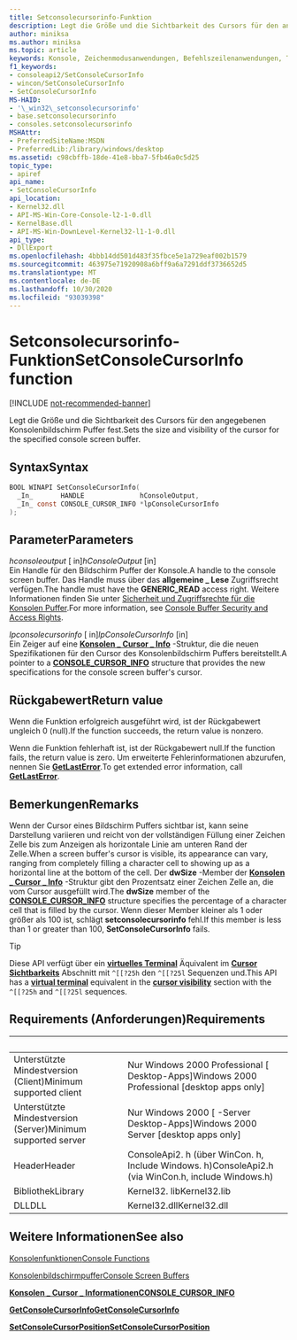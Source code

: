 ```yaml
---
title: Setconsolecursorinfo-Funktion
description: Legt die Größe und die Sichtbarkeit des Cursors für den angegebenen Konsolenbildschirm Puffer fest.
author: miniksa
ms.author: miniksa
ms.topic: article
keywords: Konsole, Zeichenmodusanwendungen, Befehlszeilenanwendungen, Terminalanwendungen, Konsolen-API
f1_keywords:
- consoleapi2/SetConsoleCursorInfo
- wincon/SetConsoleCursorInfo
- SetConsoleCursorInfo
MS-HAID:
- '\_win32\_setconsolecursorinfo'
- base.setconsolecursorinfo
- consoles.setconsolecursorinfo
MSHAttr:
- PreferredSiteName:MSDN
- PreferredLib:/library/windows/desktop
ms.assetid: c98cbffb-18de-41e8-bba7-5fb46a0c5d25
topic_type:
- apiref
api_name:
- SetConsoleCursorInfo
api_location:
- Kernel32.dll
- API-MS-Win-Core-Console-l2-1-0.dll
- KernelBase.dll
- API-MS-Win-DownLevel-Kernel32-l1-1-0.dll
api_type:
- DllExport
ms.openlocfilehash: 4bbb14dd501d483f35fbce5e1a729eaf002b1579
ms.sourcegitcommit: 463975e71920908a6bff9a6a7291ddf3736652d5
ms.translationtype: MT
ms.contentlocale: de-DE
ms.lasthandoff: 10/30/2020
ms.locfileid: "93039398"
---
```

# <a name="setconsolecursorinfo-function"></a><span data-ttu-id="e58e2-104">Setconsolecursorinfo-Funktion</span><span class="sxs-lookup"><span data-stu-id="e58e2-104">SetConsoleCursorInfo function</span></span>

[!INCLUDE [not-recommended-banner](./includes/not-recommended-banner.md)]

<span data-ttu-id="e58e2-105">Legt die Größe und die Sichtbarkeit des Cursors für den angegebenen Konsolenbildschirm Puffer fest.</span><span class="sxs-lookup"><span data-stu-id="e58e2-105">Sets the size and visibility of the cursor for the specified console screen buffer.</span></span>

## <a name="syntax"></a><span data-ttu-id="e58e2-106">Syntax</span><span class="sxs-lookup"><span data-stu-id="e58e2-106">Syntax</span></span>

```C
BOOL WINAPI SetConsoleCursorInfo(
  _In_       HANDLE              hConsoleOutput,
  _In_ const CONSOLE_CURSOR_INFO *lpConsoleCursorInfo
);
```

## <a name="parameters"></a><span data-ttu-id="e58e2-107">Parameter</span><span class="sxs-lookup"><span data-stu-id="e58e2-107">Parameters</span></span>

<span data-ttu-id="e58e2-108">*hconsoleoutput* \[ in\]</span><span class="sxs-lookup"><span data-stu-id="e58e2-108">*hConsoleOutput* \[in\]</span></span>  
<span data-ttu-id="e58e2-109">Ein Handle für den Bildschirm Puffer der Konsole.</span><span class="sxs-lookup"><span data-stu-id="e58e2-109">A handle to the console screen buffer.</span></span> <span data-ttu-id="e58e2-110">Das Handle muss über das **allgemeine \_ Lese** Zugriffsrecht verfügen.</span><span class="sxs-lookup"><span data-stu-id="e58e2-110">The handle must have the **GENERIC\_READ** access right.</span></span> <span data-ttu-id="e58e2-111">Weitere Informationen finden Sie unter [Sicherheit und Zugriffsrechte für die Konsolen Puffer](console-buffer-security-and-access-rights.md).</span><span class="sxs-lookup"><span data-stu-id="e58e2-111">For more information, see [Console Buffer Security and Access Rights](console-buffer-security-and-access-rights.md).</span></span>

<span data-ttu-id="e58e2-112">*lpconsolecursorinfo* \[ in\]</span><span class="sxs-lookup"><span data-stu-id="e58e2-112">*lpConsoleCursorInfo* \[in\]</span></span>  
<span data-ttu-id="e58e2-113">Ein Zeiger auf eine [**Konsolen \_ Cursor \_ Info**](console-cursor-info-str.md) -Struktur, die die neuen Spezifikationen für den Cursor des Konsolenbildschirm Puffers bereitstellt.</span><span class="sxs-lookup"><span data-stu-id="e58e2-113">A pointer to a [**CONSOLE\_CURSOR\_INFO**](console-cursor-info-str.md) structure that provides the new specifications for the console screen buffer's cursor.</span></span>

## <a name="return-value"></a><span data-ttu-id="e58e2-114">Rückgabewert</span><span class="sxs-lookup"><span data-stu-id="e58e2-114">Return value</span></span>

<span data-ttu-id="e58e2-115">Wenn die Funktion erfolgreich ausgeführt wird, ist der Rückgabewert ungleich 0 (null).</span><span class="sxs-lookup"><span data-stu-id="e58e2-115">If the function succeeds, the return value is nonzero.</span></span>

<span data-ttu-id="e58e2-116">Wenn die Funktion fehlerhaft ist, ist der Rückgabewert null.</span><span class="sxs-lookup"><span data-stu-id="e58e2-116">If the function fails, the return value is zero.</span></span> <span data-ttu-id="e58e2-117">Um erweiterte Fehlerinformationen abzurufen, nennen Sie [**GetLastError**](https://msdn.microsoft.com/library/windows/desktop/ms679360).</span><span class="sxs-lookup"><span data-stu-id="e58e2-117">To get extended error information, call [**GetLastError**](https://msdn.microsoft.com/library/windows/desktop/ms679360).</span></span>

## <a name="remarks"></a><span data-ttu-id="e58e2-118">Bemerkungen</span><span class="sxs-lookup"><span data-stu-id="e58e2-118">Remarks</span></span>

<span data-ttu-id="e58e2-119">Wenn der Cursor eines Bildschirm Puffers sichtbar ist, kann seine Darstellung variieren und reicht von der vollständigen Füllung einer Zeichen Zelle bis zum Anzeigen als horizontale Linie am unteren Rand der Zelle.</span><span class="sxs-lookup"><span data-stu-id="e58e2-119">When a screen buffer's cursor is visible, its appearance can vary, ranging from completely filling a character cell to showing up as a horizontal line at the bottom of the cell.</span></span> <span data-ttu-id="e58e2-120">Der **dwSize** -Member der [**Konsolen \_ Cursor \_ Info**](console-cursor-info-str.md) -Struktur gibt den Prozentsatz einer Zeichen Zelle an, die vom Cursor ausgefüllt wird.</span><span class="sxs-lookup"><span data-stu-id="e58e2-120">The **dwSize** member of the [**CONSOLE\_CURSOR\_INFO**](console-cursor-info-str.md) structure specifies the percentage of a character cell that is filled by the cursor.</span></span> <span data-ttu-id="e58e2-121">Wenn dieser Member kleiner als 1 oder größer als 100 ist, schlägt **setconsolecursorinfo** fehl.</span><span class="sxs-lookup"><span data-stu-id="e58e2-121">If this member is less than 1 or greater than 100, **SetConsoleCursorInfo** fails.</span></span>

> [!TIP]
> <span data-ttu-id="e58e2-122">Diese API verfügt über ein **[virtuelles Terminal](console-virtual-terminal-sequences.md)** Äquivalent im **[Cursor Sichtbarkeits](console-virtual-terminal-sequences.md#cursor-visibility)** Abschnitt mit `^[[?25h` den `^[[?25l` Sequenzen und.</span><span class="sxs-lookup"><span data-stu-id="e58e2-122">This API has a **[virtual terminal](console-virtual-terminal-sequences.md)** equivalent in the **[cursor visibility](console-virtual-terminal-sequences.md#cursor-visibility)** section with the `^[[?25h` and `^[[?25l` sequences.</span></span> 

## <a name="requirements"></a><span data-ttu-id="e58e2-123">Requirements (Anforderungen)</span><span class="sxs-lookup"><span data-stu-id="e58e2-123">Requirements</span></span>

| &nbsp; | &nbsp; |
|-|-|
| <span data-ttu-id="e58e2-124">Unterstützte Mindestversion (Client)</span><span class="sxs-lookup"><span data-stu-id="e58e2-124">Minimum supported client</span></span> | <span data-ttu-id="e58e2-125">Nur Windows 2000 Professional \[ Desktop-Apps\]</span><span class="sxs-lookup"><span data-stu-id="e58e2-125">Windows 2000 Professional \[desktop apps only\]</span></span> |
| <span data-ttu-id="e58e2-126">Unterstützte Mindestversion (Server)</span><span class="sxs-lookup"><span data-stu-id="e58e2-126">Minimum supported server</span></span> | <span data-ttu-id="e58e2-127">Nur Windows 2000 \[ -Server Desktop-Apps\]</span><span class="sxs-lookup"><span data-stu-id="e58e2-127">Windows 2000 Server \[desktop apps only\]</span></span> |
| <span data-ttu-id="e58e2-128">Header</span><span class="sxs-lookup"><span data-stu-id="e58e2-128">Header</span></span> | <span data-ttu-id="e58e2-129">ConsoleApi2. h (über WinCon. h, Include Windows. h)</span><span class="sxs-lookup"><span data-stu-id="e58e2-129">ConsoleApi2.h (via WinCon.h, include Windows.h)</span></span> |
| <span data-ttu-id="e58e2-130">Bibliothek</span><span class="sxs-lookup"><span data-stu-id="e58e2-130">Library</span></span> | <span data-ttu-id="e58e2-131">Kernel32. lib</span><span class="sxs-lookup"><span data-stu-id="e58e2-131">Kernel32.lib</span></span> |
| <span data-ttu-id="e58e2-132">DLL</span><span class="sxs-lookup"><span data-stu-id="e58e2-132">DLL</span></span> | <span data-ttu-id="e58e2-133">Kernel32.dll</span><span class="sxs-lookup"><span data-stu-id="e58e2-133">Kernel32.dll</span></span> |

## <a name="see-also"></a><span data-ttu-id="e58e2-134">Weitere Informationen</span><span class="sxs-lookup"><span data-stu-id="e58e2-134">See also</span></span>

[<span data-ttu-id="e58e2-135">Konsolenfunktionen</span><span class="sxs-lookup"><span data-stu-id="e58e2-135">Console Functions</span></span>](console-functions.md)

[<span data-ttu-id="e58e2-136">Konsolenbildschirmpuffer</span><span class="sxs-lookup"><span data-stu-id="e58e2-136">Console Screen Buffers</span></span>](console-screen-buffers.md)

[<span data-ttu-id="e58e2-137">**Konsolen \_ Cursor \_ Informationen**</span><span class="sxs-lookup"><span data-stu-id="e58e2-137">**CONSOLE\_CURSOR\_INFO**</span></span>](console-cursor-info-str.md)

[<span data-ttu-id="e58e2-138">**GetConsoleCursorInfo**</span><span class="sxs-lookup"><span data-stu-id="e58e2-138">**GetConsoleCursorInfo**</span></span>](getconsolecursorinfo.md)

[<span data-ttu-id="e58e2-139">**SetConsoleCursorPosition**</span><span class="sxs-lookup"><span data-stu-id="e58e2-139">**SetConsoleCursorPosition**</span></span>](setconsolecursorposition.md)
